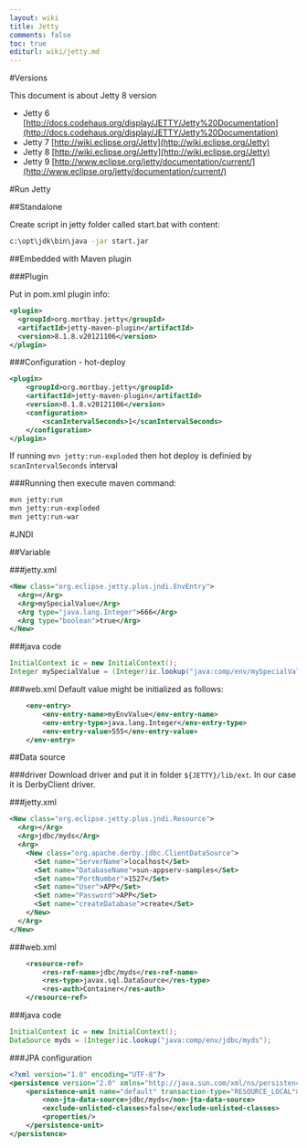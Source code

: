 ```yaml
---
layout: wiki
title: Jetty
comments: false
toc: true
editurl: wiki/jetty.md
---
```

#Versions

This document is about Jetty 8 version

* Jetty 6 [http://docs.codehaus.org/display/JETTY/Jetty%20Documentation](http://docs.codehaus.org/display/JETTY/Jetty%20Documentation)
* Jetty 7 [http://wiki.eclipse.org/Jetty](http://wiki.eclipse.org/Jetty)
* Jetty 8 [http://wiki.eclipse.org/Jetty](http://wiki.eclipse.org/Jetty)
* Jetty 9 [http://www.eclipse.org/jetty/documentation/current/](http://www.eclipse.org/jetty/documentation/current/)

#Run Jetty

##Standalone

Create script in jetty folder called start.bat with content:

```bash
c:\opt\jdk\bin\java -jar start.jar
```

##Embedded with Maven plugin

###Plugin

Put in pom.xml plugin info:

```xml
<plugin>
  <groupId>org.mortbay.jetty</groupId>
  <artifactId>jetty-maven-plugin</artifactId>
  <version>8.1.8.v20121106</version>
</plugin>
```

###Configuration - hot-deploy

```xml
<plugin>
	<groupId>org.mortbay.jetty</groupId>
	<artifactId>jetty-maven-plugin</artifactId>
	<version>8.1.8.v20121106</version>
	<configuration>
		<scanIntervalSeconds>1</scanIntervalSeconds>
	</configuration>
</plugin>
```

If running `mvn jetty:run-exploded` then hot deploy is definied by `scanIntervalSeconds` interval

###Running
then execute maven command:

```bash
mvn jetty:run
mvn jetty:run-exploded
mvn jetty:run-war
```

#JNDI

##Variable

###jetty.xml

```xml
<New class="org.eclipse.jetty.plus.jndi.EnvEntry">
  <Arg></Arg>
  <Arg>mySpecialValue</Arg>
  <Arg type="java.lang.Integer">666</Arg>
  <Arg type="boolean">true</Arg>
</New>
```

###java code

```java
InitialContext ic = new InitialContext();
Integer mySpecialValue = (Integer)ic.lookup("java:comp/env/mySpecialValue");
```

###web.xml
Default value might be initialized as follows:

```xml
    <env-entry>
        <env-entry-name>myEnvValue</env-entry-name>
        <env-entry-type>java.lang.Integer</env-entry-type>
        <env-entry-value>555</env-entry-value>
    </env-entry>
```

##Data source

###driver
Download driver and put it in folder `${JETTY}/lib/ext`. In our case it is DerbyClient driver.

###jetty.xml

```xml
<New class="org.eclipse.jetty.plus.jndi.Resource">
  <Arg></Arg>
  <Arg>jdbc/myds</Arg>
  <Arg>
    <New class="org.apache.derby.jdbc.ClientDataSource">
      <Set name="ServerName">localhost</Set>
      <Set name="DatabaseName">sun-appserv-samples</Set>
      <Set name="PortNumber">1527</Set>
      <Set name="User">APP</Set>
      <Set name="Password">APP</Set>
      <Set name="createDatabase">create</Set>
    </New>
  </Arg>
</New>
```

###web.xml

```xml
    <resource-ref>
        <res-ref-name>jdbc/myds</res-ref-name>
        <res-type>javax.sql.DataSource</res-type>
        <res-auth>Container</res-auth>
    </resource-ref>
```

###java code

```java
InitialContext ic = new InitialContext();
DataSource myds = (Integer)ic.lookup("java:comp/env/jdbc/myds");
```

###JPA configuration

```xml
<?xml version="1.0" encoding="UTF-8"?>
<persistence version="2.0" xmlns="http://java.sun.com/xml/ns/persistence" xmlns:xsi="http://www.w3.org/2001/XMLSchema-instance" xsi:schemaLocation="http://java.sun.com/xml/ns/persistence http://java.sun.com/xml/ns/persistence/persistence_2_0.xsd">
    <persistence-unit name="default" transaction-type="RESOURCE_LOCAL">
        <non-jta-data-source>jdbc/myds</non-jta-data-source>
        <exclude-unlisted-classes>false</exclude-unlisted-classes>
        <properties/>
    </persistence-unit>
</persistence>
```